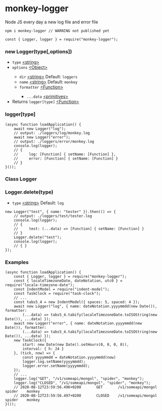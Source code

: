 # monkey-logger
Node JS every day a new log file and error file

<pre><code>npm i monkey-logger // WARNING not published yet

const { Logger, logger } = require("monkey-logger");</code></pre>

<h3>new Logger(type[,options])</h3>
<ul>
    <li><code>type</code> <a href="https://developer.mozilla.org/en-US/docs/Web/JavaScript/Data_structures#String_type">&lt;string&gt;</a></li>
    <li><code>options</code> <a href="https://developer.mozilla.org/en-US/docs/Web/JavaScript/Reference/Global_Objects/Object">&lt;Object&gt;</a></li>
    <ul>
        <li><code>dir</code> <a href="https://developer.mozilla.org/en-US/docs/Web/JavaScript/Data_structures#String_type">&lt;string&gt;</a> Default: <code>loggers</code></li>
        <li><code>name</code> <a href="https://developer.mozilla.org/en-US/docs/Web/JavaScript/Data_structures#String_type">&lt;string&gt;</a> Default: <code>monkey</code></li>
        <li><code>formatter</code> <a href="https://developer.mozilla.org/en-US/docs/Web/JavaScript/Reference/Global_Objects/Function">&lt;Function&gt;</a></li>
        <ul>
            <li><code>...data</code> <a href="https://developer.mozilla.org/en-US/docs/Web/JavaScript/Data_structures#Primitive_values">&lt;primitives&gt;</a></li>
        </ul>
    </ul>
    <li>Returns <code>logger[type]</code> <a href="https://developer.mozilla.org/en-US/docs/Web/JavaScript/Reference/Global_Objects/Function">&lt;Function&gt;</a></li>
</ul>

<h3>logger[type]</h3>
<pre><code>(async function loadApplication() {
    await new Logger("log");
    // output: ./loggers/log/monkey.log
    await new Logger("error");
    // output: ./loggers/error/monkey.log
    console.log(logger);
    // {
    //     log: [Function] { setName: [Function] },
    //     error: [Function] { setName: [Function] }
    // }
}());</code></pre>

<h3>Class Logger</h3>

<h3>Logger.delete(type)</h3>
<ul>
    <li><code>type</code> <a href="https://developer.mozilla.org/en-US/docs/Web/JavaScript/Data_structures#String_type">&lt;string&gt;</a> Default: <code>log</code></li>
</ul>
<pre><code>new Logger("test", { name: "tester" }).then(() => {
    // output: ./loggers/test/tester.log
    console.log(logger); 
    // {
    //     test: (...data) => [Function] { setName: [Function] }
    // }
    Logger.delete("test");
    console.log(logger); 
    // { }
});</code></pre>

<h3>Examples</h3>
<pre><code>(async function loadApplication() {
    const { Logger, logger } = require("monkey-logger");
    const { localeTimezoneDate, dateNotation, utc0 } = require("locale-timezone-date");
    const IndentModel = require("indent-model");
    const TaskClock = require("task-clock");
    // ...
    const tabs5_4 = new IndentModel({ spaces: 5, spaced: 4 });
    await new Logger("log", { name: dateNotation.yyyymmdd(new Date()), formatter: 
        (...data) => tabs5_4.tabify(localeTimezoneDate.toISOString(new Date()), ...data) });
    await new Logger("error", { name: dateNotation.yyyymmdd(new Date()), formatter: 
        (...data) => tabs5_4.tabify(localeTimezoneDate.toISOString(new Date()), ...data) });
    new TaskClock({ 
        start: new Date(new Date().setHours(0, 0, 0, 0)), 
        interval: { h: 24 }
    }, (tick, now) => {
        const yyyymmdd = dateNotation.yyyymmdd(now)
        logger.log.setName(yyyymmdd);
        logger.error.setName(yyyymmdd);
    });
    // ...
    logger.log("GET", "/v1/someapi/mongol", "spider", "monkey");
    logger.log("CLOSED", "/v1/someapi/mongol", "spider", "monkey");
    // 2020-08-12T23:59:56.496+0200       GET       /v1/someapi/mongol       spider    monkey
    // 2020-08-12T23:59:56.497+0200       CLOSED    /v1/someapi/mongol       spider    monkey
}());
</code></pre>